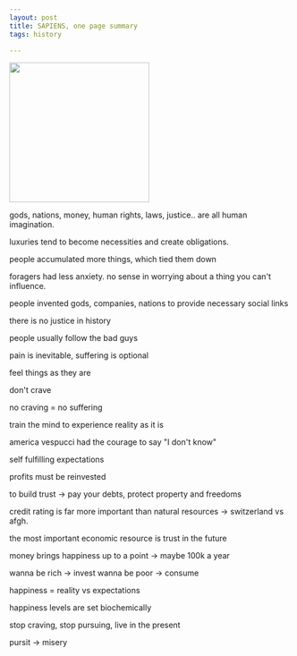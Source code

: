 ```yaml
---
layout: post
title: SAPIENS, one page summary  
tags: history 

---
```


<img height="250"  src="https://i.gr-assets.com/images/S/compressed.photo.goodreads.com/books/1420585954l/23692271.jpg" /> 

gods, nations, money, human rights, laws, justice.. are all human imagination. 

luxuries tend to become necessities and create obligations.

people accumulated more things, which tied them down 

foragers had less anxiety. no sense in worrying about a thing you can't influence.

people invented gods, companies, nations to provide necessary social links

there is no justice in history 

people usually follow the bad guys 

pain is inevitable, suffering is optional 

feel things as they are 

don't crave 

no craving = no suffering 

train the mind to experience reality as it is 

america vespucci had the courage to say "I don't know"

self fulfilling expectations

profits must be reinvested 

to build trust -> pay your debts, protect property and freedoms 

credit rating is far more important than natural resources -> switzerland vs afgh. 

the most important economic resource is trust in the future 


money brings happiness up to a point -> maybe 100k a year 

wanna be rich -> invest 
wanna be poor -> consume 

happiness = reality vs expectations

happiness levels are set biochemically 

stop craving, stop pursuing, live in the present 

pursit -> misery
